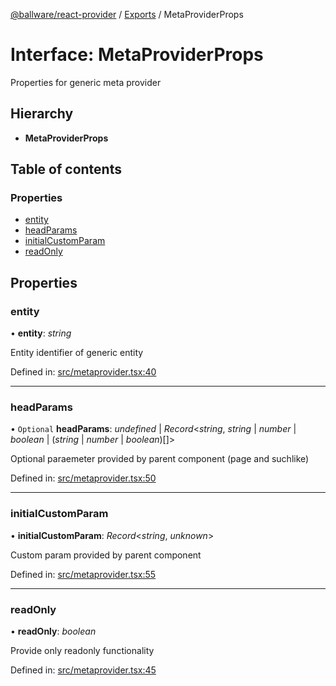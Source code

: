 [@ballware/react-provider](../README.md) / [Exports](../modules.md) / MetaProviderProps

# Interface: MetaProviderProps

Properties for generic meta provider

## Hierarchy

* **MetaProviderProps**

## Table of contents

### Properties

- [entity](metaproviderprops.md#entity)
- [headParams](metaproviderprops.md#headparams)
- [initialCustomParam](metaproviderprops.md#initialcustomparam)
- [readOnly](metaproviderprops.md#readonly)

## Properties

### entity

• **entity**: *string*

Entity identifier of generic entity

Defined in: [src/metaprovider.tsx:40](https://github.com/frankball/ballware-react-provider/blob/607a72e/src/metaprovider.tsx#L40)

___

### headParams

• `Optional` **headParams**: *undefined* \| *Record*<*string*, *string* \| *number* \| *boolean* \| (*string* \| *number* \| *boolean*)[]\>

Optional paraemeter provided by parent component (page and suchlike)

Defined in: [src/metaprovider.tsx:50](https://github.com/frankball/ballware-react-provider/blob/607a72e/src/metaprovider.tsx#L50)

___

### initialCustomParam

• **initialCustomParam**: *Record*<*string*, *unknown*\>

Custom param provided by parent component

Defined in: [src/metaprovider.tsx:55](https://github.com/frankball/ballware-react-provider/blob/607a72e/src/metaprovider.tsx#L55)

___

### readOnly

• **readOnly**: *boolean*

Provide only readonly functionality

Defined in: [src/metaprovider.tsx:45](https://github.com/frankball/ballware-react-provider/blob/607a72e/src/metaprovider.tsx#L45)
